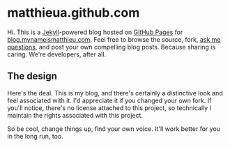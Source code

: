 # matthieua.github.com

Hi. This is a [Jekyll](http://github.com/mojombo/jekyll)-powered blog hosted on [GitHub Pages](http://pages.github.com/) for [blog.mynameismatthieu.com](http://blog.mynameismatthieu.com). Feel free to browse the source, fork, [ask me questions](http://twitter.com/mattaussaguel), and post your own compelling blog posts. Because sharing is caring. We're developers, after all.

## The design

Here's the deal. This is my blog, and there's certainly a distinctive look and feel associated with it. I'd appreciate it if you changed your own fork. If you'll notice, there's no license attached to this project, so technically I maintain the rights associated with this project.

So be cool, change things up, find your own voice. It'll work better for you in the long run, too.